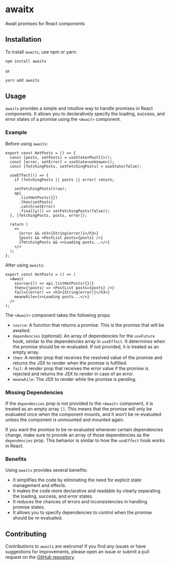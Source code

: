 # awaitx

Await promises for React components

## Installation

To install `awaitx`, use npm or yarn:

```bash
npm install awaitx
```

or

```bash
yarn add awaitx
```

## Usage

`awaitx` provides a simple and intuitive way to handle promises in React components. It allows you to declaratively specify the loading, success, and error states of a promise using the `<Await>` component.

### Example

Before using `awaitx`:

```tsx
export const HotPosts = () => {
  const [posts, setPosts] = useState<Post[]>();
  const [error, setError] = useState<unknown>();
  const [fetchingPosts, setFetchingPosts] = useState(false);

  useEffect(() => {
    if (fetchingPosts || posts || error) return;

    setFetchingPosts(true);
    api
      .listHotPosts({})
      .then(setPosts)
      .catch(setError)
      .finally(() => setFetchingPosts(false));
  }, [fetchingPosts, posts, error]);

  return (
    <>
      {error && <h3>{String(error)}</h3>}
      {posts && <PostList posts={posts} />}
      {fetchingPosts && <>Loading posts...</>}
    </>
  );
};
```

After using `awaitx`:

```tsx
export const HotPosts = () => (
  <Await
    source={() => api.listHotPosts({})}
    then={(posts) => <PostList posts={posts} />}
    fail={(error) => <h3>{String(error)}</h3>}
    meanwhile={<>Loading posts...</>}
  />
);
```

The `<Await>` component takes the following props:

- `source`: A function that returns a promise. This is the promise that will be awaited.
- `dependencies` (optional): An array of dependencies for the `useFuture` hook, similar to the dependencies array in `useEffect`. It determines when the promise should be re-evaluated. If not provided, it is treated as an empty array.
- `then`: A render prop that receives the resolved value of the promise and returns the JSX to render when the promise is fulfilled.
- `fail`: A render prop that receives the error value if the promise is rejected and returns the JSX to render in case of an error.
- `meanwhile`: The JSX to render while the promise is pending.

### Missing Dependencies

If the `dependencies` prop is not provided to the `<Await>` component, it is treated as an empty array `[]`. This means that the promise will only be evaluated once when the component mounts, and it won't be re-evaluated unless the component is unmounted and mounted again.

If you want the promise to be re-evaluated whenever certain dependencies change, make sure to provide an array of those dependencies as the `dependencies` prop. This behavior is similar to how the `useEffect` hook works in React.

### Benefits

Using `awaitx` provides several benefits:

- It simplifies the code by eliminating the need for explicit state management and effects.
- It makes the code more declarative and readable by clearly separating the loading, success, and error states.
- It reduces the chances of errors and inconsistencies in handling promise states.
- It allows you to specify dependencies to control when the promise should be re-evaluated.

## Contributing

Contributions to `awaitx` are welcome! If you find any issues or have suggestions for improvements, please open an issue or submit a pull request on the [GitHub repository](https://github.com/airgap/awaitx).
